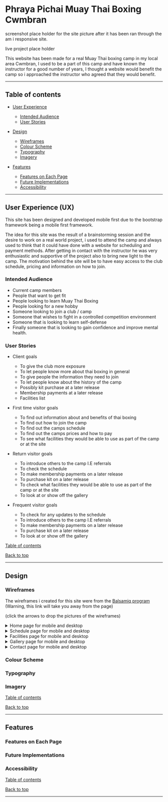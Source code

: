 # Phraya Pichai Muay Thai Boxing Cwmbran

screenshot place holder for the site picture after it has been ran through the am i responsive site.

live project place holder

This website has been made for a real Muay Thai boxing camp in my local area Cwmbran, I used to be a part of this camp and have known the instructor for a good number of years, I thought a website would benefit the camp so i approached the instructor who agreed that they would benefit.

---

## Table of contents

* [User Experience](#user-experience-ux)
    * [Intended Audience](#intended-audience)
    * [User Stories](#user-stories)

* [Design](#design)
    * [Wireframes](#wireframes)
    * [Colour Scheme](#colour-scheme)
    * [Typography](#typography)
    * [Imagery](#imagery)

* [Features](#features)
    * [Features on Each Page](#features-on-each-page)
    * [Future Implementations](#future-implementations)
    * [Accessibility](#accessibility)

---

## User Experience (UX)

This site has been designed and developed mobile first due to the bootstrap framework being a mobile first framework.

The idea for this site was the result of a brainstorming session and the desire to work on a real world project, i used to attend the camp and always used to think that it could have done with a website for scheduling and payment methods. After getting in contact with the instructor he was very enthusiastic and supportive of the project also to bring new light to the camp. The motivation behind the site will be to have easy access to the club schedule, pricing and information on how to join.

### Intended Audience

* Current camp members
* People that want to get fit
* People looking to learn Muay Thai Boxing
* People looking for a new hobby
* Someone looking to join a club / camp 
* Someone that wishes to fight in a controlled competition environment
* Someone that is looking to learn self-defense
* Finally someone that is looking to gain confidence and improve mental health.

### User Stories

* Client goals
    * To give the club more exposure 
    * To let people know more about thai boxing in general
    * To give people the information they need to join
    * To let people know about the history of the camp
    * Possibly kit purchase at a later release
    * Membership payments at a later release
    * Facilities list

* First time visitor goals
    * To find out information about and benefits of thai boxing
    * To find out how to join the camp
    * To find out the camps schedule
    * To find out the camps prices and how to pay
    * To see what facilities they would be able to use as part of the camp or at the site

* Return visitor goals
    * To introduce others to the camp I.E referrals
    * To check the schedule
    * To make membership payments on a later release
    * To purchase kit on a later release
    * To check what facilities they would be able to use as part of the camp or at the site
    * To look at or show off the gallery

* Frequent visitor goals
    * To check for any updates to the schedule
    * To introduce others to the camp I.E referrals
    * To make membership payments on a later release
    * To purchase kit on a later release
    * To look at or show off the gallery

[Table of contents](#table-of-contents)

[Back to top](#phraya-pichai-muay-thai-boxing-cwmbran)

---

## Design

### Wireframes

The wireframes i created for this site were from the [Balsamiq program](https://balsamiq.com/) (Warning, this link will take you away from the page)

(click the arrows to drop the pictures of the wireframes)

<details>
<summary>Home page for mobile and desktop</summary>
<br>

![Home page wireframe for mobile](assets/images/muay%20thai%20home%20mobile.png)
![Home page wireframe for desktop](assets/images/muay%20thai%20home.png)

</details>

<details>
<summary>Schedule page for mobile and desktop</summary>
<br>

![Schedule page wireframe for mobile](assets/images/muay%20thai%20schedule%20mobile%20fixed.png)
![Schedule page wireframe for desktop](assets/images/muay%20thai%20schedule.png)

</details>

<details>
<summary>Facilities page for mobile and desktop</summary>
<br>

![Facilities page wireframe for mobile](assets/images/muay%20thai%20facilities%20mobile.png)
![Facilities page wireframe for desktop](assets/images/muay%20thai%20facilities.png)

</details>

<details>
<summary>Gallery page for mobile and desktop</summary>
<br>

![Gallery page wireframe for mobile](assets/images/muay%20thai%20gallery%20mobile%20fixed.png)
![Gallery page wireframe for desktop](assets/images/muay%20thai%20gallery.png)

</details>

<details>
<summary>Contact page for mobile and desktop</summary>
<br>

![Contact page wireframe for mobile](assets/images/muay%20thai%20contact%20mobile.png)
![Contact page wireframe for desktop](assets/images/muay%20thai%20contact.png)

</details>

### Colour Scheme

### Typography

### Imagery

[Table of contents](#table-of-contents)

[Back to top](#phraya-pichai-muay-thai-boxing-cwmbran)

---

## Features

### Features on Each Page

### Future Implementations

### Accessibility

[Table of contents](#table-of-contents)

[Back to top](#phraya-pichai-muay-thai-boxing-cwmbran)

---